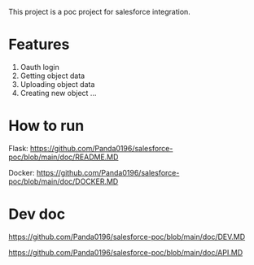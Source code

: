 This project is a poc project for salesforce integration.

# Features
1. Oauth login
2. Getting object data
3. Uploading object data
4. Creating new object
...


# How to run
Flask: https://github.com/Panda0196/salesforce-poc/blob/main/doc/README.MD

Docker: https://github.com/Panda0196/salesforce-poc/blob/main/doc/DOCKER.MD


# Dev doc
https://github.com/Panda0196/salesforce-poc/blob/main/doc/DEV.MD

https://github.com/Panda0196/salesforce-poc/blob/main/doc/API.MD
